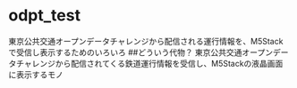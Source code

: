 # odpt_test
東京公共交通オープンデータチャレンジから配信される運行情報を、M5Stackで受信し表示するためのいろいろ
##どういう代物？
東京公共交通オープンデータチャレンジから配信されてくる鉄道運行情報を受信し、M5Stackの液晶画面に表示するモノ
